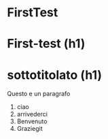 # FirstTest
# First-test (h1)
# sottotitolato (h1)

Questo e un paragrafo

1. ciao
2. arrivederci
3. Benvenuto
4. Graziegit 